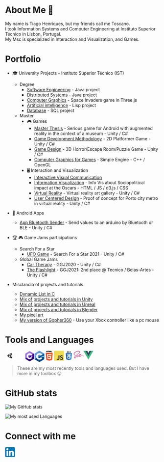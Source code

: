 # About Me :wave:

My name is Tiago Henriques, but my friends call me Toscano.\
I took Information Systems and Computer Engineering at Instituto Superior Técnico in Lisbon, Portugal.\
My Msc is specialized in Interaction and Visualization, and Games. 

# Portfolio

* :mortar_board: University Projects - Instituto Superior Técnico (IST) 
  * Degree 
    * [Software Engineering](https://github.com/Toscan0/IST-ES) - Java project
    * [Distributed Systems](https://github.com/Toscan0/IST-SD) - Java project
    * [Computer Graphics](https://github.com/Toscan0/IST-CG) - Space Invaders game in Three.js
    * [Artificial intelligence](https://github.com/Toscan0/IST-IA) - Lisp project
    * [Database](https://github.com/Toscan0/IST-BD) - SQL project
  * Master
    * :video_game: Games
      * [Master Thesis](https://github.com/Toscan0/IST-Thesis-FaradayMuseum) - Serious game for Android with augmented reality in the context of a museum - Unity / C# 
      * [Game Development Methodology](https://github.com/Toscan0/IST-MDJ) - 2D Platformer Game - Unity / C#
      * [Game Design](https://github.com/Toscan0/IST-DDJ) - 3D Horror/Escape Room/Puzzle Game - Unity / C#
      * [Computer Graphics for Games](https://github.com/Toscan0/IST-CGJ) - Simple Engine - C++ / OpenGL
    * :desktop_computer: Interaction and Visualization
       * [Interactive Visual Communication](https://github.com/Toscan0/IST-CVI)
       * [Information Visualization](https://github.com/Toscan0/IST-VI) - Info Vis about Sociopolitical impact at the Oscars - HTML / JS / d3.js / CSS
       * [Virtual Reality](https://github.com/Toscan0/IST-RV) - Virtual reality art gallery  - Unity / C#
       * [User Centered Design](https://github.com/Toscan0/IST-CCU) - Proof of concept for Porto city metro in virtual reality - Unity / C#
 

* :iphone: Android Apps 
  * [App Bluetooth Sender](https://github.com/Toscan0/Car_leds) - Send values to an arduino by Bluetooth or BLE - Unity / C#

    
* :trophy: :video_game: Game Jams participations
  * Search For a Star
    * [UFO Game](https://github.com/Toscan0/Search-For-A-Star-2021) - Search For a Star 2021 - Unity / C#
  * Global Game Jams
    * [Car Therapy](https://github.com/Toscan0/GGJ2020) - GGJ2020 - Unity / C#
    * [The Flashlight](https://github.com/Toscan0/GGJ2021) - GGJ2021: 2nd place @ Tecnico / Belas-Artes  - Unity / C#
 

* Misclandia of projects and tutorials
  * [Dynamic List in C](https://github.com/Toscan0/Dynamic-List-C)
  * [Mix of projects and tutorials in Unity](https://github.com/Toscan0/Unity-Misc)
  * [Mix of projects and tutorials in Unreal](https://github.com/Toscan0/Unreal-Engine-4-misc)
  * [Mix of projects and tutorials in Blender](https://github.com/Toscan0/Blender-Misc)
  * [My pixel art](https://github.com/Toscan0/Pixel-Art)
  * [My version of Gopher360](https://github.com/Toscan0/Gopher360) - Use your Xbox controller like a pc mouse

# Tools and Languages

<img align="left" alt="Unity" width="32px" src="./icons/Tools/Unity/unity-tab-square-white.png"/>
<img align="left" alt="Unreal" width="32px" src="./icons/Tools/UE/Unreal_Engine_White.png"/>

<img align="left" alt="C#" width="32px" src="./icons/Languages/C_Sharp_logo.png"/>
<img align="left" alt="Cpp" width="32px" src="./icons/Languages/Cpp_logo.png"/>

<img align="left" alt="HTML5" width="32px" src="./icons/Languages/HTML5_logo.png"/>
<img align="left" alt="JavaScript" width="32px" src="./icons/Languages/JS_logo.png"/>
<img align="left" alt="CSS3" width="32px" src="./icons/Languages/CSS_logo.png"/>
<img align="left" alt="Sass" width="32px" src="./icons/Languages/Sass_logo.png"/>
<img align="left" alt="Vue" width="32px" src="./icons/Languages/Vue_logo.png"/>

<br />
<br />

> These are my most recently tools and languages used. But I have more in my toolbox :stuck_out_tongue:


# GitHub stats

<!-- <details>
  <summary>:zap: GitHub Stats</summary>
</details> -->

![My GitHub stats](https://github-readme-stats.vercel.app/api?username=Toscan0&count_private=true&show_icons=true&theme=radical)

![My most used Languages](https://github-readme-stats.vercel.app/api/top-langs/?username=Toscan0&count_private=true&show_icons=true&theme=radical)

# Connect with me

[<img align="center" alt="my linkedin" width="32px" src="./icons/Social/linkedin.png" />][linkedin]













[linkedin]: https://www.linkedin.com/in/tiago-henriques-638252132/
